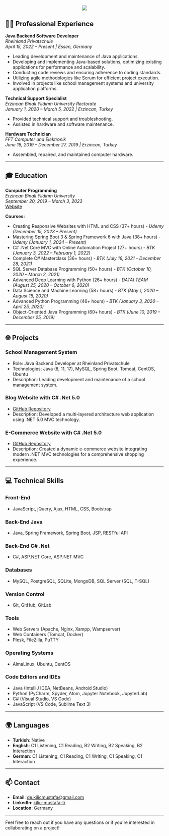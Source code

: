 
<h1 align="center">
    <img src="https://readme-typing-svg.herokuapp.com/?font=Righteous&size=35&center=true&vCenter=true&width=500&height=70&duration=4000&lines=Hi+There!+👋;+I'm+Mustafa+Kilic!;" />
</h1>

## 🧑‍💼 Professional Experience

**Java Backend Software Developer**  
*Rheinland Privatschule*  
*April 15, 2022 – Present | Essen, Germany*  
- Leading development and maintenance of Java applications.
- Developing and implementing Java-based solutions, optimizing existing applications for performance and scalability.
- Conducting code reviews and ensuring adherence to coding standards.
- Utilizing agile methodologies like Scrum for efficient project execution.
- Involved in projects like school management systems and university application platforms.

**Technical Support Specialist**  
*Erzincan Binali Yıldırım University Rectorate*  
*January 1, 2020 – March 5, 2022 | Erzincan, Turkey*  
- Provided technical support and troubleshooting.
- Assisted in hardware and software maintenance.

**Hardware Technician**  
*FFT Computer und Elektronik*  
*June 18, 2019 – December 27, 2019 | Erzincan, Turkey*  
- Assembled, repaired, and maintained computer hardware.

---

## 🎓 Education

**Computer Programming**  
*Erzincan Binali Yıldırım University*  
*September 20, 2019 – March 3, 2023*  
[Website](https://international.ebyu.edu.tr/)

**Courses:**
- Creating Responsive Websites with HTML and CSS (37+ hours) - *Udemy (December 15, 2023 – Present)*
- Mastering Spring Boot 3 & Spring Framework 6 with Java (38+ hours) - *Udemy (January 1, 2024 – Present)*
- C# .Net Core MVC with Online Automation Project (27+ hours) - *BTK (January 3, 2022 – February 1, 2022)*
- Complete C# Masterclass (36+ hours) - *BTK (July 16, 2021 – December 28, 2021)*
- SQL Server Database Programming (50+ hours) - *BTK (October 10, 2020 – March 2, 2021)*
- Advanced Deep Learning with Python (26+ hours) - *DATAI TEAM (August 25, 2020 – October 6, 2020)*
- Data Science and Machine Learning (58+ hours) - *BTK (May 1, 2020 – August 18, 2020)*
- Advanced Python Programming (46+ hours) - *BTK (January 3, 2020 – April 25, 2020)*
- Object-Oriented Java Programming (60+ hours) - *BTK (June 10, 2019 – December 25, 2019)*

---

## 🌐 Projects

### School Management System
- Role: Java Backend Developer at Rheinland Privatschule
- Technologies: Java (8, 11, 17), MySQL, Spring Boot, Tomcat, CentOS, Ubuntu
- Description: Leading development and maintenance of a school management system.

### Blog Website with C# .Net 5.0
- [GitHub Repository](https://github.com/kilicmustafa/CoreKampBlog2)
- Description: Developed a multi-layered architecture web application using .NET 5.0 MVC technology.

### E-Commerce Website with C# .Net 5.0
- [GitHub Repository](https://github.com/kilicmustafa/TicariOtomasyon/tree/master/TicariOtomasyon)
- Description: Created a dynamic e-commerce website integrating modern .NET MVC technologies for a comprehensive shopping experience.

---

## 💻 Technical Skills

### Front-End
- JavaScript, jQuery, Ajax, HTML, CSS, Bootstrap

### Back-End Java
- Java, Spring Framework, Spring Boot, JSP, RESTful API

### Back-End C# .Net
- C#, ASP.NET Core, ASP.NET MVC

### Databases
- MySQL, PostgreSQL, SQLite, MongoDB, SQL Server (SQL, T-SQL)

### Version Control
- Git, GitHub, GitLab

### Tools
- Web Servers (Apache, Nginx, Xampp, Wampserver)
- Web Containers (Tomcat, Docker)
- Plesk, FileZilla, PuTTY

### Operating Systems
- AlmaLinux, Ubuntu, CentOS

### Code Editors and IDEs
- Java (IntelliJ IDEA, NetBeans, Android Studio)
- Python (PyCharm, Spyder, Atom, Jupyter Notebook, JupyterLab)
- C# (Visual Studio, VS Code)
- JavaScript (VS Code, Sublime Text 3)

---

## 🌍 Languages

- **Turkish**: Native
- **English**: C1 Listening, C1 Reading, B2 Writing, B2 Speaking, B2 Interaction
- **German**: C1 Listening, C1 Reading, C1 Writing, C1 Speaking, C1 Interaction

---

## 📫 Contact

- **Email**: [de.kilicmustafa@gmail.com](mailto:de.kilicmustafa@gmail.com)
- **LinkedIn**: [kilic-mustafa-tr](https://www.linkedin.com/in/kilic-mustafa-tr/)
- **Location**: Germany

---

Feel free to reach out if you have any questions or if you're interested in collaborating on a project!

